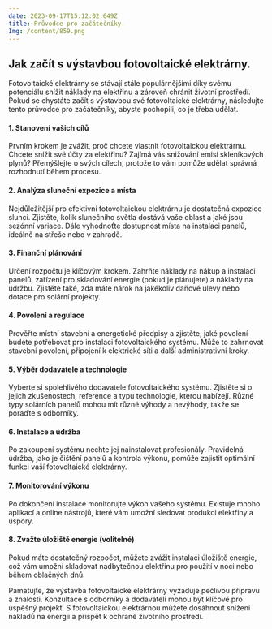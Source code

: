 ```yaml
---
date: 2023-09-17T15:12:02.649Z
title: Průvodce pro začátečníky.
Img: /content/859.png
---
```

## Jak začít s výstavbou fotovoltaické elektrárny.

Fotovoltaické elektrárny se stávají stále populárnějšími díky svému potenciálu snížit náklady na elektřinu a zároveň chránit životní prostředí. Pokud se chystáte začít s výstavbou své fotovoltaické elektrárny, následujte tento průvodce pro začátečníky, abyste pochopili, co je třeba udělat.

#### 1. Stanovení vašich cílů

Prvním krokem je zvážit, proč chcete vlastnit fotovoltaickou elektrárnu. Chcete snížit své účty za elektřinu? Zajímá vás snižování emisí skleníkových plynů? Přemýšlejte o svých cílech, protože to vám pomůže udělat správná rozhodnutí během procesu.

#### 2. Analýza sluneční expozice a místa

Nejdůležitější pro efektivní fotovoltaickou elektrárnu je dostatečná expozice slunci. Zjistěte, kolik slunečního světla dostává vaše oblast a jaké jsou sezónní variace. Dále vyhodnoťte dostupnost místa na instalaci panelů, ideálně na střeše nebo v zahradě.

#### 3. Finanční plánování

Určení rozpočtu je klíčovým krokem. Zahrňte náklady na nákup a instalaci panelů, zařízení pro skladování energie (pokud je plánujete) a náklady na údržbu. Zjistěte také, zda máte nárok na jakékoliv daňové úlevy nebo dotace pro solární projekty.

#### 4. Povolení a regulace

Prověřte místní stavební a energetické předpisy a zjistěte, jaké povolení budete potřebovat pro instalaci fotovoltaického systému. Může to zahrnovat stavební povolení, připojení k elektrické síti a další administrativní kroky.

#### 5. Výběr dodavatele a technologie

Vyberte si spolehlivého dodavatele fotovoltaického systému. Zjistěte si o jejich zkušenostech, reference a typu technologie, kterou nabízejí. Různé typy solárních panelů mohou mít různé výhody a nevýhody, takže se poraďte s odborníky.

#### 6. Instalace a údržba

Po zakoupení systému nechte jej nainstalovat profesionály. Pravidelná údržba, jako je čištění panelů a kontrola výkonu, pomůže zajistit optimální funkci vaší fotovoltaické elektrárny.

#### 7. Monitorování výkonu

Po dokončení instalace monitorujte výkon vašeho systému. Existuje mnoho aplikací a online nástrojů, které vám umožní sledovat produkci elektřiny a úspory.

#### 8. Zvažte úložiště energie (volitelné)

Pokud máte dostatečný rozpočet, můžete zvážit instalaci úložiště energie, což vám umožní skladovat nadbytečnou elektřinu pro použití v noci nebo během oblačných dnů.

Pamatujte, že výstavba fotovoltaické elektrárny vyžaduje pečlivou přípravu a znalosti. Konzultace s odborníky a dodavateli mohou být klíčové pro úspěšný projekt. S fotovoltaickou elektrárnou můžete dosáhnout snížení nákladů na energii a přispět k ochraně životního prostředí.